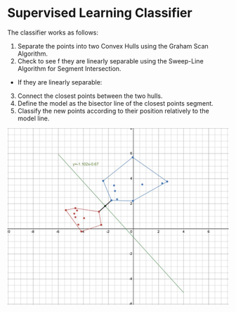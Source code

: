 # Supervised Learning Classifier

The classifier works as follows:

1. Separate the points into two Convex Hulls using the Graham Scan Algorithm. 
2. Check to see f they are linearly separable using the Sweep-Line Algorithm for Segment Intersection.
* If they are linearly separable:
3. Connect the closest points between the two hulls.
4. Define the model as the bisector line of the closest points segment.
5. Classify the new points according to their position relatively to the model line.

![EXAMPLE](image.JPG)
